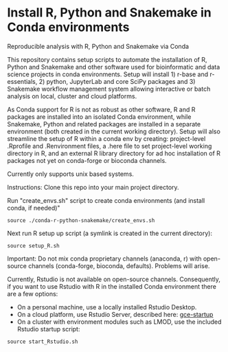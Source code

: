 # Install R, Python and Snakemake in Conda environments
Reproducible analysis with R, Python and Snakemake via Conda

This repository contains setup scripts to automate the installation of R, Python and Snakemake and other software used for bioinformatic and data science projects in conda environments. Setup will install 1) r-base and r-essentials, 2) python, JupyterLab and core SciPy packages and 3) Snakemake workflow management system allowing interactive or batch analysis on local, cluster and cloud platforms.

As Conda support for R is not as robust as other software, R and R packages are installed into an isolated Conda environment, while Snakemake, Python and related packages are installed in a separate environment (both created in the current working directory). Setup will also streamline the setup of R within a conda env by creating: project-level .Rprofile and .Renvironment files, a .here file to set project-level working directory in R, and an external R library directory for ad hoc installation of R packages not yet on conda-forge or bioconda channels.

Currently only supports unix based systems.

Instructions:
Clone this repo into your main project directory.

Run "create_envs.sh" script to create conda environments (and install conda, if needed)"

```
source ./conda-r-python-snakemake/create_envs.sh
```

Next run R setup up script (a symlink is created in the current directory):
```
source setup_R.sh
```

Important:
Do not mix conda proprietary channels (anaconda, r) with open-source channels (conda-forge, bioconda, defaults). Problems will arise.

Currently, Rstudio is not available on open-source channels. Consequently, if you want to use Rstudio with R in the installed Conda environment there are a few options:
- On a personal machine, use a locally installed Rstudio Desktop.
- On a cloud platform, use Rstudio Server, described here: [gce-startup](https://github.com/ctrhodes/gce-startup)
- On a cluster with environment modules such as LMOD, use the included Rstudio startup script:

```
source start_Rstudio.sh
```
